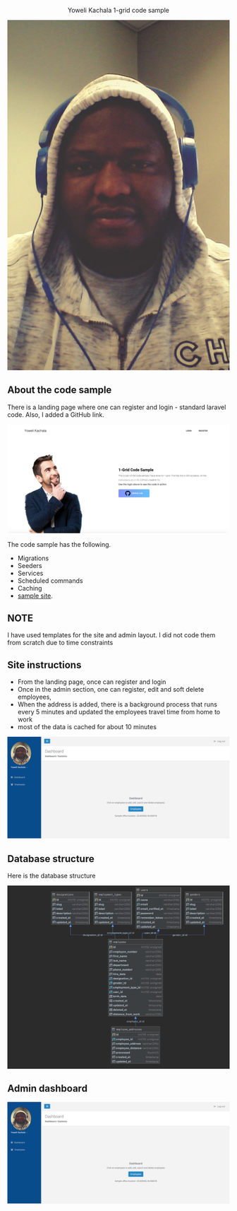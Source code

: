 <p align="center">
Yoweli Kachala 1-grid code sample
</p>

![Image description](https://raw.githubusercontent.com/joel767443/1-grid-code-sample/master/resources/img/face.jpeg)

## About the code sample

There is a landing page where one can register and login - standard laravel code. Also, I added a GitHub link. 

![Image description](https://raw.githubusercontent.com/joel767443/1-grid-code-sample/master/resources/img/landing.png)

The code sample has the following.

- Migrations
- Seeders
- Services
- Scheduled commands
- Caching
- [sample site](http://1-grid.yoweli-kachala.com).


## NOTE
I have used templates for the site and admin layout. I did not code them from scratch due to time constraints

## Site instructions
- From the landing page, once can register and login
- Once in the admin section, one can register, edit and soft delete employees,
- When the address is added, there is a background process that runs every 5 minutes and updated the employees travel time from home to work
- most of the data is cached for about 10 minutes

![Image description](https://raw.githubusercontent.com/joel767443/1-grid-code-sample/master/resources/img/dashboard.png)


## Database structure
Here is the database structure

![Image description](https://raw.githubusercontent.com/joel767443/1-grid-code-sample/master/resources/img/database.png)

## Admin dashboard

![Image description](https://raw.githubusercontent.com/joel767443/1-grid-code-sample/master/resources/img/dashboard.png)

